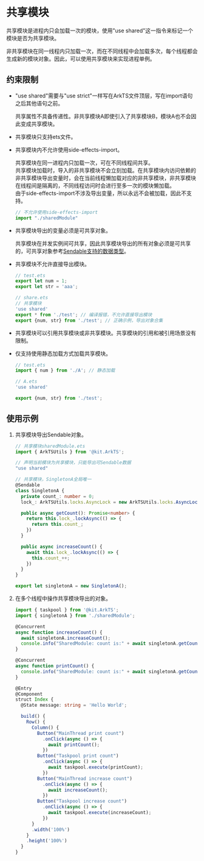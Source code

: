 # 共享模块

共享模块是进程内只会加载一次的模块，使用"use shared"这一指令来标记一个模块是否为共享模块。

非共享模块在同一线程内只加载一次，而在不同线程中会加载多次，每个线程都会生成新的模块对象。因此，可以使用共享模块来实现进程单例。


## 约束限制

- "use shared"需要与"use strict"一样写在ArkTS文件顶层，写在import语句之后其他语句之前。

  共享属性不具备传递性。非共享模块A即使引入了共享模块B，模块A也不会因此变成共享模块。


- 共享模块只支持ets文件。

- 共享模块内不允许使用side-effects-import。

  共享模块在同一进程内只加载一次，可在不同线程间共享。<br/>
  共享模块加载时，导入的非共享模块不会立刻加载。在共享模块内访问依赖的非共享模块导出变量时，会在当前线程懒加载对应的非共享模块，非共享模块在线程间是隔离的，不同线程访问时会进行至多一次的模块懒加载。<br/>
  由于side-effects-import不涉及导出变量，所以永远不会被加载，因此不支持。

  ```ts
  // 不允许使用side-effects-import
  import "./sharedModule"
  ```

- 共享模块导出的变量必须是可共享对象。

  共享模块在并发实例间可共享，因此共享模块导出的所有对象必须是可共享的，可共享对象参考[Sendable支持的数据类型](arkts-sendable.md#sendable支持的数据类型)。

- 共享模块不允许直接导出模块。

  ```ts
  // test.ets
  export let num = 1;
  export let str = 'aaa';
  ```

  ```ts
  // share.ets
  // 共享模块
  'use shared'
  export * from './test'; // 编译报错，不允许直接导出模块
  export {num, str} from './test'; // 正确示例，导出对象合集
  ```


- 共享模块可以引用共享模块或非共享模块。共享模块的引用和被引用场景没有限制。

- 仅支持使用静态加载方式加载共享模块。
  ```ts
  // test.ets
  import { num } from './A'; // 静态加载
  
  // A.ets
  'use shared'
  
  export {num, str} from './test';
  ```


## 使用示例

1. 共享模块导出Sendable对象。

   ```ts
   // 共享模块sharedModule.ets
   import { ArkTSUtils } from '@kit.ArkTS';
   
   // 声明当前模块为共享模块，只能导出可Sendable数据
   "use shared"
   
   // 共享模块，SingletonA全局唯一
   @Sendable
   class SingletonA {
     private count_: number = 0;
     lock_: ArkTSUtils.locks.AsyncLock = new ArkTSUtils.locks.AsyncLock()
   
     public async getCount(): Promise<number> {
       return this.lock_.lockAsync(() => {
         return this.count_;
       })
     }
   
     public async increaseCount() {
       await this.lock_.lockAsync(() => {
         this.count_++;
       })
     }
   }
   
   export let singletonA = new SingletonA();
   ```

2. 在多个线程中操作共享模块导出的对象。

   ```ts
   import { taskpool } from '@kit.ArkTS';
   import { singletonA } from './sharedModule';
   
   @Concurrent
   async function increaseCount() {
     await singletonA.increaseCount();
     console.info("SharedModule: count is:" + await singletonA.getCount());
   }
   
   @Concurrent
   async function printCount() {
     console.info("SharedModule: count is:" + await singletonA.getCount());
   }
   
   @Entry
   @Component
   struct Index {
     @State message: string = 'Hello World';
   
     build() {
       Row() {
         Column() {
           Button("MainThread print count")
             .onClick(async () => {
               await printCount();
             })
           Button("Taskpool print count")
             .onClick(async () => {
               await taskpool.execute(printCount);
             })
           Button("MainThread increase count")
             .onClick(async () => {
               await increaseCount();
             })
           Button("Taskpool increase count")
             .onClick(async () => {
               await taskpool.execute(increaseCount);
             })
         }
         .width('100%')
       }
       .height('100%')
     }
   }
   ```
